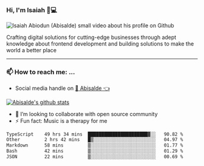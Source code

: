 ### Hi, I'm Isaiah 🌻💻

<img src="https://res.cloudinary.com/abisalde/image/upload/c_scale,h_311,w_816/v1616039512/Abisalde_github.gif" alt="Isaiah Abiodun (Abisalde) small video about his profile on Github">

Crafting digital solutions for cutting-edge businesses through adept knowledge about frontend development and building solutions to make the world a better place
<hr>

### 📫 How to reach me: ...
- Social media handle on <a href="https://twitter.com/abisalde">🔔  Abisalde   👈</a>


[![Abisalde's github stats](https://github-readme-stats.vercel.app/api?username=abisalde)](https://github.com/abisalde/github-readme-stats)

- 👯 I’m looking to collaborate with open source community
- ⚡ Fun fact: Music is a therapy for me


<!--
**abisalde/Abisalde** is a ✨ _special_ ✨ repository because its `README.md` (this file) appears on your GitHub profile.

Here are some ideas to get you started:


- 👯 I’m looking to collaborate with open source community
- 🤔 I’m looking for help with ...
- 💬 Ask me about ...
- 📫 How to reach me: ...
- 😄 Pronouns: ...
- ⚡ Fun fact: ...
-->

<!--START_SECTION:waka-->

```txt
TypeScript    49 hrs 34 mins  ██████████████████████▓░░   90.82 %
Other         2 hrs 42 mins   █▒░░░░░░░░░░░░░░░░░░░░░░░   04.97 %
Markdown      58 mins         ▒░░░░░░░░░░░░░░░░░░░░░░░░   01.77 %
Bash          42 mins         ▒░░░░░░░░░░░░░░░░░░░░░░░░   01.29 %
JSON          22 mins         ▒░░░░░░░░░░░░░░░░░░░░░░░░   00.69 %
```

<!--END_SECTION:waka-->

